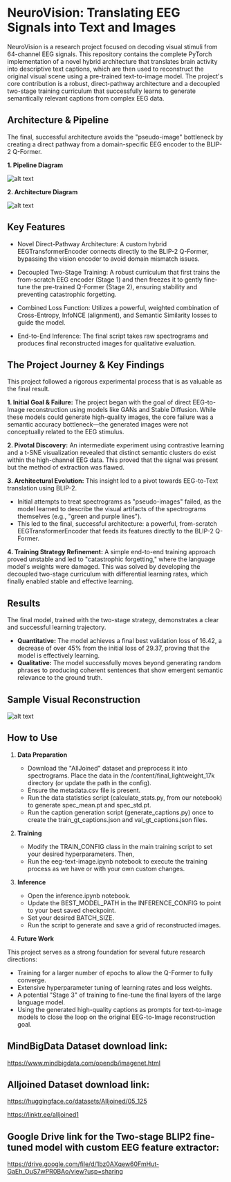 # **NeuroVision: Translating EEG Signals into Text and Images**
NeuroVision is a research project focused on decoding visual stimuli from 64-channel EEG signals. This repository contains the complete PyTorch implementation of a novel hybrid architecture that translates brain activity into descriptive text captions, which are then used to reconstruct the original visual scene using a pre-trained text-to-image model.
The project's core contribution is a robust, direct-pathway architecture and a decoupled two-stage training curriculum that successfully learns to generate semantically relevant captions from complex EEG data.

## **Architecture & Pipeline**
The final, successful architecture avoids the "pseudo-image" bottleneck by creating a direct pathway from a domain-specific EEG encoder to the BLIP-2 Q-Former.

**1. Pipeline Diagram**

![alt text](<reports/NeuroVision Pipeline.jpg>)


**2. Architecture Diagram**

![alt text](<reports/NeuroVision-Final Year Project Research Paper.jpg>)

## **Key Features**
* Novel Direct-Pathway Architecture: A custom hybrid EEGTransformerEncoder connects directly to the BLIP-2 Q-Former, bypassing the vision encoder to avoid domain mismatch issues.

* Decoupled Two-Stage Training: A robust curriculum that first trains the from-scratch EEG encoder (Stage 1) and then freezes it to gently fine-tune the pre-trained Q-Former (Stage 2), ensuring stability and preventing catastrophic forgetting.

* Combined Loss Function: Utilizes a powerful, weighted combination of Cross-Entropy, InfoNCE (alignment), and Semantic Similarity losses to guide the model.

* End-to-End Inference: The final script takes raw spectrograms and produces final reconstructed images for qualitative evaluation.

## **The Project Journey & Key Findings**
This project followed a rigorous experimental process that is as valuable as the final result.

**1. Initial Goal & Failure:** 
The project began with the goal of direct EEG-to-Image reconstruction using models like GANs and Stable Diffusion. While these models could generate high-quality images, the core failure was a semantic accuracy bottleneck—the generated images were not conceptually related to the EEG stimulus.

**2. Pivotal Discovery:** 
An intermediate experiment using contrastive learning and a t-SNE visualization revealed that distinct semantic clusters do exist within the high-channel EEG data. This proved that the signal was present but the method of extraction was flawed.

**3. Architectural Evolution:** 
This insight led to a pivot towards EEG-to-Text translation using BLIP-2.
  * Initial attempts to treat spectrograms as "pseudo-images" failed, as the model learned to describe the visual artifacts of the spectrograms themselves (e.g., "green and purple lines").
  * This led to the final, successful architecture: a powerful, from-scratch EEGTransformerEncoder that feeds its features directly to the BLIP-2 Q-Former.

**4. Training Strategy Refinement:** 
A simple end-to-end training approach proved unstable and led to "catastrophic forgetting," where the language model's weights were damaged. This was solved by developing the decoupled two-stage curriculum with differential learning rates, which finally enabled stable and effective learning.

## **Results**
The final model, trained with the two-stage strategy, demonstrates a clear and successful learning trajectory.
  * **Quantitative:** The model achieves a final best validation loss of 16.42, a decrease of over 45% from the initial loss of 29.37, proving that the model is effectively learning.
  * **Qualitative:** The model successfully moves beyond generating random phrases to producing coherent sentences that show emergent semantic relevance to the ground truth.

## **Sample Visual Reconstruction**
![alt text](<reports/Final Recdonstructions.png>)

## **How to Use**
1. **Data Preparation**
    * Download the "AllJoined" dataset and preprocess it into spectrograms. Place the data in the /content/final_lightweight_17k directory (or update the path in the config).
    * Ensure the metadata.csv file is present.
    * Run the data statistics script (calculate_stats.py, from our notebook) to generate spec_mean.pt and spec_std.pt.
    * Run the caption generation script (generate_captions.py) once to create the train_gt_captions.json and val_gt_captions.json files.
    
2. **Training**
    * Modify the TRAIN_CONFIG class in the main training script to set your desired hyperparameters. Then,
    * Run the eeg-text-image.ipynb notebook to execute the training process as we have or with your own custom changes.
  
3. **Inference**
    * Open the inference.ipynb notebook.
    * Update the BEST_MODEL_PATH in the INFERENCE_CONFIG to point to your best saved checkpoint.
    * Set your desired BATCH_SIZE.
    * Run the script to generate and save a grid of reconstructed images.

4. **Future Work**

  This project serves as a strong foundation for several future research directions:
  * Training for a larger number of epochs to allow the Q-Former to fully converge.
  * Extensive hyperparameter tuning of learning rates and loss weights.
  * A potential "Stage 3" of training to fine-tune the final layers of the large language model.
  * Using the generated high-quality captions as prompts for text-to-image models to close the loop on the original EEG-to-Image reconstruction goal.


## MindBigData Dataset download link:
https://www.mindbigdata.com/opendb/imagenet.html

## Alljoined Dataset download link:
https://huggingface.co/datasets/Alljoined/05_125

https://linktr.ee/alljoined1

## Google Drive link for the Two-stage BLIP2 fine-tuned model with custom EEG feature extractor:
https://drive.google.com/file/d/1bz0AXqew60FmHut-GaEh_OuS7wPR0BAo/view?usp=sharing


